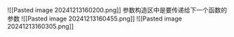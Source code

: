 ![[Pasted image 20241213160200.png]] 
参数构造区中是要传递给下一个函数的参数
![[Pasted image 20241213160455.png]]
![[Pasted image 20241213160305.png]]